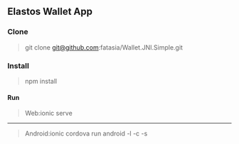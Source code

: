 ## Elastos Wallet App

###  Clone

> git clone git@github.com:fatasia/Wallet.JNI.Simple.git

###  Install

> npm install

#### Run

> Web:ionic serve 
---
> Android:ionic cordova run android -l -c -s
